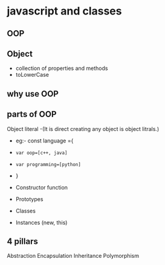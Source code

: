 # javascript and classes

## OOP

## Object
- collection of properties and methods
- toLowerCase

## why use OOP

## parts of OOP
Object literal 
-(It is direct creating any object is object litrals.)
- eg:-   const language ={
-     var oop=[c++, java]
-     var programming=[python] 
- }


- Constructor function
- Prototypes
- Classes
- Instances (new, this)


## 4 pillars
Abstraction
Encapsulation
Inheritance
Polymorphism
